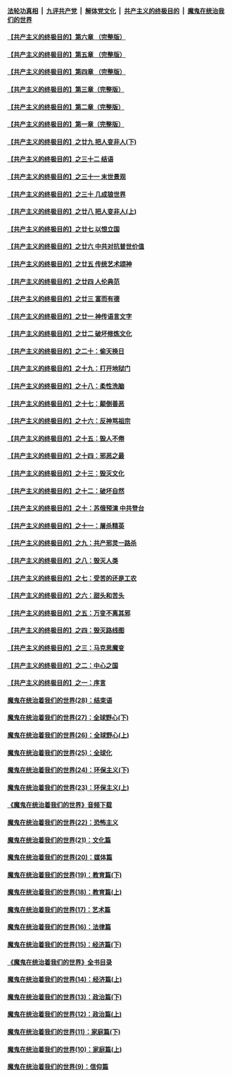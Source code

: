 

####  [法轮功真相](../../../../basic/blob/master/README.md?t=07050302) &nbsp;|&nbsp; [九评共产党](../../../../9ping.md/blob/master/README.md?t=07050302) &nbsp;|&nbsp; [解体党文化](../../../../jtdwh.md/blob/master/README.md?t=07050302)  &nbsp;|&nbsp; [共产主义的终极目的](../../../../gczydzjmd.md/blob/master/README.md?t=07050302) &nbsp;|&nbsp; [魔鬼在统治我们的世界](../../../../mgztzwmdsj.md/blob/master/README.md?t=07050302) 

#### [【共产主义的终极目的】第六章 （完整版）](../pages/nsc422/n11428913.md?t=07050302) 

#### [【共产主义的终极目的】第五章 （完整版）](../pages/nsc422/n11428912.md?t=07050302) 

#### [【共产主义的终极目的】第四章 （完整版）](../pages/nsc422/n11428907.md?t=07050302) 

#### [【共产主义的终极目的】第三章（完整版）](../pages/nsc422/n11428848.md?t=07050302) 

#### [【共产主义的终极目的】第二章（完整版）](../pages/nsc422/n11428831.md?t=07050302) 

#### [【共产主义的终极目的】第一章（完整版）](../pages/nsc422/n11417651.md?t=07050302) 

#### [【共产主义的终极目的】之廿九 把人变非人(下)](../pages/nsc422/n11344140.md?t=07050302) 

#### [【共产主义的终极目的】之三十二 结语](../pages/nsc422/n11360535.md?t=07050302) 

#### [【共产主义的终极目的】之三十一 末世景观](../pages/nsc422/n11351129.md?t=07050302) 

#### [【共产主义的终极目的】之三十 几成狼世界](../pages/nsc422/n11348280.md?t=07050302) 

#### [【共产主义的终极目的】之廿八 把人变非人(上)](../pages/nsc422/n11340492.md?t=07050302) 

#### [【共产主义的终极目的】之廿七 以恨立国](../pages/nsc422/n11336944.md?t=07050302) 

#### [【共产主义的终极目的】之廿六 中共对抗普世价值](../pages/nsc422/n11324785.md?t=07050302) 

#### [【共产主义的终极目的】之廿五 传统艺术颂神](../pages/nsc422/n11296396.md?t=07050302) 

#### [【共产主义的终极目的】之廿四 人伦典范](../pages/nsc422/n11296397.md?t=07050302) 

#### [【共产主义的终极目的】之廿三 富而有德](../pages/nsc422/n11283598.md?t=07050302) 

#### [【共产主义的终极目的】之廿一 神传语言文字](../pages/nsc422/n11263265.md?t=07050302) 

#### [【共产主义的终极目的】之廿二 破坏修炼文化](../pages/nsc422/n11245728.md?t=07050302) 

#### [【共产主义的终极目的】之二十：偷天换日](../pages/nsc422/n11238846.md?t=07050302) 

#### [【共产主义的终极目的】之十九：打开地狱门](../pages/nsc422/n11206376.md?t=07050302) 

#### [【共产主义的终极目的】之十八：柔性洗脑](../pages/nsc422/n11199994.md?t=07050302) 

#### [【共产主义的终极目的】之十七：颠倒善恶](../pages/nsc422/n11179782.md?t=07050302) 

#### [【共产主义的终极目的】之十六：反神骂祖宗](../pages/nsc422/n11166798.md?t=07050302) 

#### [【共产主义的终极目的】之十五：毁人不倦](../pages/nsc422/n11166792.md?t=07050302) 

#### [【共产主义的终极目的】之十四：邪恶之最](../pages/nsc422/n11150249.md?t=07050302) 

#### [【共产主义的终极目的】之十三：毁灭文化](../pages/nsc422/n11135227.md?t=07050302) 

#### [【共产主义的终极目的】之十二：破坏自然](../pages/nsc422/n11135214.md?t=07050302) 

#### [【共产主义的终极目的】之十：苏俄预演 中共登台](../pages/nsc422/n11118424.md?t=07050302) 

#### [【共产主义的终极目的】之十一：屠杀精英](../pages/nsc422/n11118442.md?t=07050302) 

#### [【共产主义的终极目的】之九：共产邪灵一路杀](../pages/nsc422/n11114139.md?t=07050302) 

#### [【共产主义的终极目的】之八：毁灭人类](../pages/nsc422/n11108503.md?t=07050302) 

#### [【共产主义的终极目的】之七：受苦的还是工农](../pages/nsc422/n11101809.md?t=07050302) 

#### [【共产主义的终极目的】之六：甜头和苦头](../pages/nsc422/n11096971.md?t=07050302) 

#### [【共产主义的终极目的】之五：万变不离其邪](../pages/nsc422/n11091285.md?t=07050302) 

#### [【共产主义的终极目的】之四：毁灭路线图](../pages/nsc422/n11086284.md?t=07050302) 

#### [【共产主义的终极目的】之三：马克思魔变](../pages/nsc422/n11061941.md?t=07050302) 

#### [【共产主义的终极目的】之二：中心之国](../pages/nsc422/n11047728.md?t=07050302) 

#### [【共产主义的终极目的】之一：序言](../pages/nsc422/n11086077.md?t=07050302) 

#### [魔鬼在统治着我们的世界(28)：结束语](../pages/nsc422/n10936246.md?t=07050302) 

#### [魔鬼在统治着我们的世界(27)：全球野心(下)](../pages/nsc422/n10928319.md?t=07050302) 

#### [魔鬼在统治着我们的世界(26)：全球野心(上)](../pages/nsc422/n10900318.md?t=07050302) 

#### [魔鬼在统治着我们的世界(25)：全球化](../pages/nsc422/n10788205.md?t=07050302) 

#### [魔鬼在统治着我们的世界(24)：环保主义(下)](../pages/nsc422/n10695307.md?t=07050302) 

#### [魔鬼在统治着我们的世界(23)：环保主义(上)](../pages/nsc422/n10688613.md?t=07050302) 

#### [《魔鬼在统治着我们的世界》音频下载](../pages/nsc422/n10635553.md?t=07050302) 

#### [魔鬼在统治着我们的世界(22)：恐怖主义](../pages/nsc422/n10614727.md?t=07050302) 

#### [魔鬼在统治着我们的世界(21)：文化篇](../pages/nsc422/n10597706.md?t=07050302) 

#### [魔鬼在统治着我们的世界(20)：媒体篇](../pages/nsc422/n10586579.md?t=07050302) 

#### [魔鬼在统治着我们的世界(19)：教育篇(下)](../pages/nsc422/n10564808.md?t=07050302) 

#### [魔鬼在统治着我们的世界(18)：教育篇(上)](../pages/nsc422/n10526970.md?t=07050302) 

#### [魔鬼在统治着我们的世界(17)：艺术篇](../pages/nsc422/n10499093.md?t=07050302) 

#### [魔鬼在统治着我们的世界(16)：法律篇](../pages/nsc422/n10485969.md?t=07050302) 

#### [魔鬼在统治着我们的世界(15)：经济篇(下)](../pages/nsc422/n10469975.md?t=07050302) 

#### [《魔鬼在统治着我们的世界》全书目录](../pages/nsc422/n10464261.md?t=07050302) 

#### [魔鬼在统治着我们的世界(14)：经济篇(上)](../pages/nsc422/n10457370.md?t=07050302) 

#### [魔鬼在统治着我们的世界(13)：政治篇(下)](../pages/nsc422/n10448270.md?t=07050302) 

#### [魔鬼在统治着我们的世界(12)：政治篇(上)](../pages/nsc422/n10444576.md?t=07050302) 

#### [魔鬼在统治着我们的世界(11)：家庭篇(下)](../pages/nsc422/n10440961.md?t=07050302) 

#### [魔鬼在统治着我们的世界(10)：家庭篇(上)](../pages/nsc422/n10435448.md?t=07050302) 

#### [魔鬼在统治着我们的世界(9)：信仰篇](../pages/nsc422/n10432159.md?t=07050302) 

